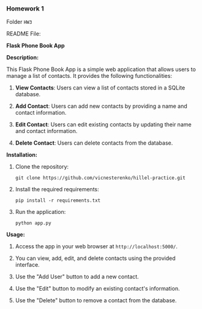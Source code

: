 ### Homework 1
Folder `HW3`

README File:

**Flask Phone Book App**

**Description:**

This Flask Phone Book App is a simple web application that allows users to manage a list of contacts. It provides the following functionalities:

1. **View Contacts**: Users can view a list of contacts stored in a SQLite database.

2. **Add Contact**: Users can add new contacts by providing a name and contact information.

3. **Edit Contact**: Users can edit existing contacts by updating their name and contact information.

4. **Delete Contact**: Users can delete contacts from the database.

**Installation:**

1. Clone the repository:

   ```
   git clone https://github.com/vicnesterenko/hillel-practice.git
   ```

2. Install the required requirements:

   ```
   pip install -r requirements.txt
   ```

3. Run the application:

   ```
   python app.py
   ```

**Usage:**

1. Access the app in your web browser at `http://localhost:5000/`.

2. You can view, add, edit, and delete contacts using the provided interface.

3. Use the "Add User" button to add a new contact.

4. Use the "Edit" button to modify an existing contact's information.

5. Use the "Delete" button to remove a contact from the database.

